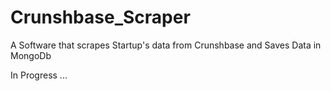 # Crunshbase_Scraper
A Software that scrapes Startup's data from Crunshbase and Saves Data in MongoDb

In Progress ... 
